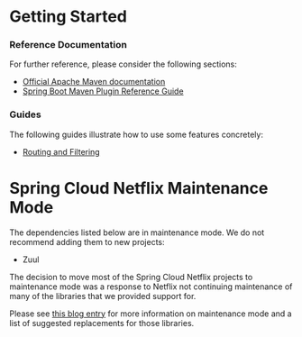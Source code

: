 # Getting Started

### Reference Documentation
For further reference, please consider the following sections:

* [Official Apache Maven documentation](https://maven.apache.org/guides/index.html)
* [Spring Boot Maven Plugin Reference Guide](https://docs.spring.io/spring-boot/docs/2.2.1.RELEASE/maven-plugin/)

### Guides
The following guides illustrate how to use some features concretely:

* [Routing and Filtering](https://spring.io/guides/gs/routing-and-filtering/)

# Spring Cloud Netflix Maintenance Mode

The dependencies listed below are in maintenance mode. We do not recommend adding them to
new projects:

*  Zuul

The decision to move most of the Spring Cloud Netflix projects to maintenance mode was
a response to Netflix not continuing maintenance of many of the libraries that we provided
support for.

Please see [this blog entry](https://spring.io/blog/2018/12/12/spring-cloud-greenwich-rc1-available-now#spring-cloud-netflix-projects-entering-maintenance-mode)
for more information on maintenance mode and a list of suggested replacements for those
libraries.
